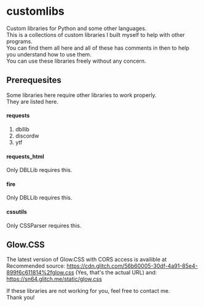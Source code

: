 # customlibs
Custom libraries for Python and some other languages.  
This is a collections of custom libraries I built myself to help with other programs.  
You can find them all here and all of these has comments in then to help you understand how to use them.  
You can use these libraries freely without any concern.


Prerequesites
------
Some libraries here require other libraries to work properly.  
They are listed here.  
#### requests
1. dbllib  
2. discordw  
3. ytf
#### requests_html
Only DBLLib requires this.
#### fire
Only DBLLib requires this.  
#### cssutils
Only CSSParser requires this.

Glow.CSS
------
The latest version of Glow.CSS with CORS access is availible at  
Recommended source: https://cdn.glitch.com/56b60005-30df-4a91-85e4-899f6c611814%2fglow.css (Yes, that's the actual URL)
and:
https://sn64.glitch.me/static/glow.css 


If these libraries are not working for you, feel free to contact me.  
Thank you!
